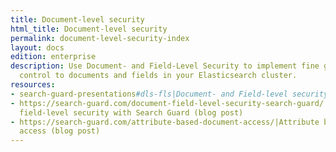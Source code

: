 ```yaml
---
title: Document-level security
html_title: Document-level security
permalink: document-level-security-index
layout: docs
edition: enterprise
description: Use Document- and Field-Level Security to implement fine grained access
  control to documents and fields in your Elasticsearch cluster.
resources:
- search-guard-presentations#dls-fls|Document- and Field-level security (presentation)
- https://search-guard.com/document-field-level-security-search-guard/|Document- and
  field-level security with Search Guard (blog post)
- https://search-guard.com/attribute-based-document-access/|Attribute based document
  access (blog post)
---
```

<!---
Copyright 2022 floragunn GmbH
-->


